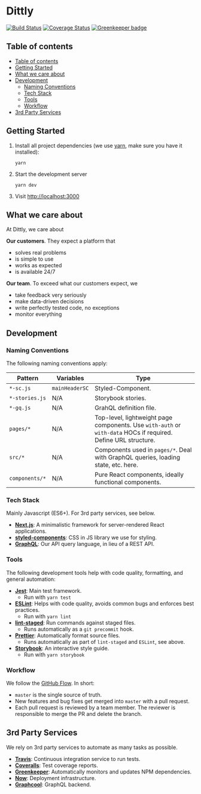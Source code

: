 # Dittly

[![Build Status](https://travis-ci.org/Dittly/website.svg?branch=master)](https://travis-ci.org/Dittly/website) [![Coverage Status](https://coveralls.io/repos/github/Dittly/website/badge.svg?branch=master)](https://coveralls.io/github/Dittly/website?branch=master) [![Greenkeeper badge](https://badges.greenkeeper.io/Dittly/website.svg)](https://greenkeeper.io/)

## Table of contents

<!-- TOC -->

- [Table of contents](#table-of-contents)
- [Getting Started](#getting-started)
- [What we care about](#what-we-care-about)
- [Development](#development)
  - [Naming Conventions](#naming-conventions)
  - [Tech Stack](#tech-stack)
  - [Tools](#tools)
  - [Workflow](#workflow)
- [3rd Party Services](#3rd-party-services)

<!-- /TOC -->

## Getting Started

1. Install all project dependencies (we use [yarn](https://yarnpkg.com/en/), make sure you have it installed):
    ```
    yarn
    ```
1. Start the development server
    ```
    yarn dev
    ```
1. Visit [http://localhost:3000](http://localhost:3000/)

## What we care about

At Dittly, we care about

**Our customers**. They expect a platform that

* solves real problems
* is simple to use
* works as expected
* is available 24/7

**Our team**. To exceed what our customers expect, we

* take feedback very seriously
* make data-driven decisions
* write perfectly tested code, no exceptions
* monitor everything

## Development

### Naming Conventions

The following naming conventions apply:

| Pattern        | Variables      | Type                                                                                     |
| -------------- | -------------- | ---------------------------------------------------------------------------------------- |
| `*-sc.js`      | `mainHeaderSC` | Styled-Component.                                                                        |
| `*-stories.js` | N/A            | Storybook stories.                                                                       |
| `*-gq.js`      | N/A            | GrahQL definition file.                                                                  |
| `pages/*`      | N/A            | Top-level, lightweight page components. Use `with-auth` or `with-data` HOCs if required. Define URL structure. |
| `src/*`        | N/A            | Components used in `pages/*`. Deal with GraphQL queries, loading state, etc. here.       |
| `components/*` | N/A            | Pure React components, ideally functional components.                                    |

### Tech Stack

Mainly Javascript (ES6+). For 3rd party services, see below.

* **[Next.js](https://github.com/zeit/next.js)**: A minimalistic framework for server-rendered React applications.
* **[styled-components](https://www.styled-components.com)**: CSS in JS library we use for styling.
* **[GraphQL](http://graphql.org/learn)**: Our API query language, in lieu of a REST API.

### Tools

The following development tools help with code quality, formatting, and general automation:

* **[Jest](https://facebook.github.io/jest)**: Main test framework.
  * Run with `yarn test`
* **[ESLint](https://eslint.org)**: Helps with code quality, avoids common bugs and enforces best practices.
  * Run with `yarn lint`
* **[lint-staged](https://github.com/okonet/lint-staged)**: Run commands against staged files.
  * Runs automatically as a `git precommit` hook.
* **[Prettier](https://github.com/prettier/prettier)**: Automatically format source files.
  * Runs automatically as part of `lint-staged` and `ESLint`, see above.
* **[Storybook](https://storybook.js.org)**: An interactive style guide.
  * Run with `yarn storybook`

### Workflow

We follow the [GitHub Flow](https://guides.github.com/introduction/flow). In short:

* `master` is the single source of truth.
* New features and bug fixes get merged into `master` with a pull request.
* Each pull request is reviewed by a team member. The reviewer is responsible to merge the PR and delete the branch.

## 3rd Party Services

We rely on 3rd party services to automate as many tasks as possible.

* **[Travis](https://travis-ci.org/Dittly)**: Continuous integration service to run tests.
* **[Coveralls](https://coveralls.io/github/Dittly/website)**: Test coverage reports.
* **[Greenkeeper](https://greenkeeper.io/)**: Automatically monitors and updates NPM dependencies.
* **[Now](https://zeit.co/now)**: Deployment infrastructure.
* **[Graphcool](https://www.graph.cool/)**: GraphQL backend.
